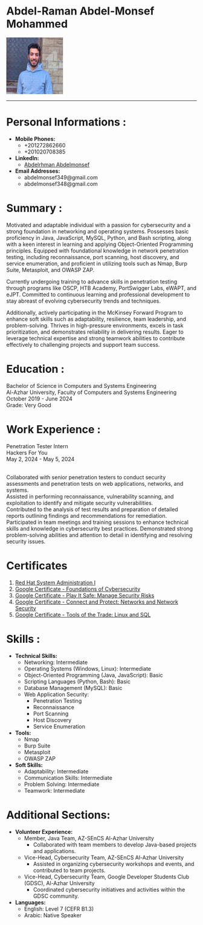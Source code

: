 # Abdel-Raman Abdel-Monsef Mohammed
<img src="photo/pic.jpg" alt="Personal Picture" width="150" height="150">
<br>
<hr>

# Personal Informations :

<ul>
    <li><strong>Mobile Phones:</strong>
        <ul>
            <li>+201272862660</li>
            <li>+201020708385</li>
        </ul>
    </li>
    <li><strong>LinkedIn:</strong>
        <ul>
            <li><a href="https://www.linkedin.com/in/abdelrhman-abdelmonsef-48aa281ab/">Abdelrhman Abdelmonsef</a></li>
        </ul>
    </li>
    <li><strong>Email Addresses:</strong>
        <ul>
            <li><a herf="abdelmonsef349@gmail.com">abdelmonsef349@gmail.com</a></li>
            <li><a herf="abdelmonsef348@gmail.com">abdelmonsef348@gmail.com</a></li>
        </ul>
    </li>
</ul>


# Summary : 

<p>
Motivated and adaptable individual with a passion for cybersecurity and a strong foundation in networking and operating systems. Possesses basic proficiency in Java, JavaScript, MySQL, Python, and Bash scripting, along with a keen interest in learning and applying Object-Oriented Programming principles. Equipped with foundational knowledge in network penetration testing, including reconnaissance, port scanning, host discovery, and service enumeration, and proficient in utilizing tools such as Nmap, Burp Suite, Metasploit, and OWASP ZAP.

Currently undergoing training to advance skills in penetration testing through programs like OSCP, HTB Academy, PortSwigger Labs, eWAPT, and eJPT. Committed to continuous learning and professional development to stay abreast of evolving cybersecurity trends and techniques.

Additionally, actively participating in the McKinsey Forward Program to enhance soft skills such as adaptability, resilience, team leadership, and problem-solving. Thrives in high-pressure environments, excels in task prioritization, and demonstrates reliability in delivering results. Eager to leverage technical expertise and strong teamwork abilities to contribute effectively to challenging projects and support team success.
</p>

# Education :

Bachelor of Science in Computers and Systems Engineering<br>
Al-Azhar University, Faculty of Computers and Systems Engineering<br>
October 2019 - June 2024 <br>
Grade: <a src="/certificates/graduation_cert.pdf" >Very Good</a><br>


# Work Experience :


<a src="/certificates/Hackers_For_you_intern_cert.png"> Penetration Tester Intern </a> <br>
Hackers For You<br>
May 2, 2024 - May 5, 2024 <br><br>

Collaborated with senior penetration testers to conduct security assessments and penetration tests on web applications, networks, and systems.<br>
Assisted in performing reconnaissance, vulnerability scanning, and exploitation to identify and mitigate security vulnerabilities.<br>
Contributed to the analysis of test results and preparation of detailed reports outlining findings and recommendations for remediation.<br>
Participated in team meetings and training sessions to enhance technical skills and knowledge in cybersecurity best practices.
Demonstrated strong problem-solving abilities and attention to detail in identifying and resolving security issues.<br>

# Certificates
<ol>
    <li><a href="certificates/mlang_enCourse_Certificate_Enmlangmlang_ar___mlang.pdf">Red Hat System Administration I</a></li>
    <li><a href="certificates/Coursera 62QY3G5YL8MZ.pdf">Google Certificate - Foundations of Cybersecurity</a></li>
    <li><a href="certificates/Coursera M7NZDA9943MN.pdf">Google Certificate - Play It Safe: Manage Security Risks</a></li>
    <li><a href="certificates/Coursera M4T8D89EFANG.pdf">Google Certificate - Connect and Protect: Networks and Network Security</a></li>
    <li><a href="certificates/Coursera VKAPSSTPLL5W.pdf">Google Certificate - Tools of the Trade: Linux and SQL</a></li>
</ol>

# Skills :
<ul>
    <li><strong>Technical Skills:</strong>
        <ul>
            <li>Networking: Intermediate</li>
            <li>Operating Systems (Windows, Linux): Intermediate</li>
            <li>Object-Oriented Programming (Java, JavaScript): Basic</li>
            <li>Scripting Languages (Python, Bash): Basic</li>
            <li>Database Management (MySQL): Basic</li>
            <li>Web Application Security:
                <ul>
                    <li>Penetration Testing</li>
                    <li>Reconnaissance</li>
                    <li>Port Scanning</li>
                    <li>Host Discovery</li>
                    <li>Service Enumeration</li>
                </ul>
            </li>
        </ul>
    </li>
    <li><strong>Tools:</strong>
        <ul>
            <li>Nmap</li>
            <li>Burp Suite</li>
            <li>Metasploit</li>
            <li>OWASP ZAP</li>
        </ul>
    </li>
    <li><strong>Soft Skills:</strong>
        <ul>
            <li>Adaptability: Intermediate</li>
            <li>Communication Skills: Intermediate</li>
            <li>Problem Solving: Intermediate</li>
            <li>Teamwork: Intermediate</li>
        </ul>
    </li>
</ul>

# Additional Sections:

<ul>
    <li><strong>Volunteer Experience:</strong>
        <ul>
            <li>Member, Java Team, AZ-SEnCS Al-Azhar University
                <ul>
                    <li>Collaborated with team members to develop Java-based projects and applications.</li>
                </ul>
            </li>
            <li>Vice-Head, Cybersecurity Team, AZ-SEnCS Al-Azhar University
                <ul>
                    <li>Assisted in organizing cybersecurity workshops and events, and contributed to team projects.</li>
                </ul>
            </li>
            <li>Vice-Head, Cybersecurity Team, Google Developer Students Club (GDSC), Al-Azhar University
                <ul>
                    <li>Coordinated cybersecurity initiatives and activities within the GDSC community.</li>
                </ul>
            </li>
        </ul>
    </li>
    <li><strong>Languages:</strong>
        <ul>
            <li>English: Level 7 (CEFR B1.3)</li>
            <li>Arabic: Native Speaker</li>
        </ul>
    </li>
</ul>
